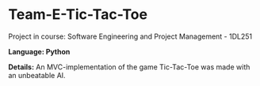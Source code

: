 # Team-E-Tic-Tac-Toe
Project in course: Software Engineering and Project Management - 1DL251

**Language: Python**

**Details:** An MVC-implementation of the game Tic-Tac-Toe was made with an unbeatable AI.
